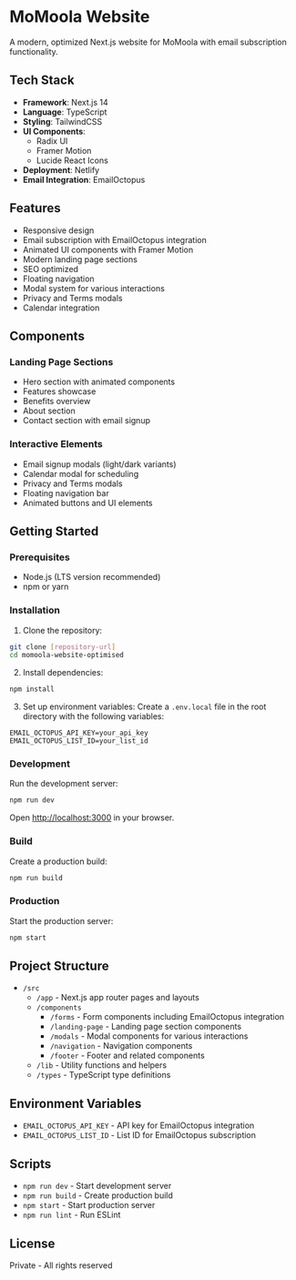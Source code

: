 # MoMoola Website

A modern, optimized Next.js website for MoMoola with email subscription functionality.

## Tech Stack

- **Framework**: Next.js 14
- **Language**: TypeScript
- **Styling**: TailwindCSS
- **UI Components**: 
	- Radix UI
	- Framer Motion
	- Lucide React Icons
- **Deployment**: Netlify
- **Email Integration**: EmailOctopus

## Features

- Responsive design
- Email subscription with EmailOctopus integration
- Animated UI components with Framer Motion
- Modern landing page sections
- SEO optimized
- Floating navigation
- Modal system for various interactions
- Privacy and Terms modals
- Calendar integration

## Components

### Landing Page Sections
- Hero section with animated components
- Features showcase
- Benefits overview
- About section
- Contact section with email signup

### Interactive Elements
- Email signup modals (light/dark variants)
- Calendar modal for scheduling
- Privacy and Terms modals
- Floating navigation bar
- Animated buttons and UI elements

## Getting Started

### Prerequisites

- Node.js (LTS version recommended)
- npm or yarn

### Installation

1. Clone the repository:
```bash
git clone [repository-url]
cd momoola-website-optimised
```

2. Install dependencies:
```bash
npm install
```

3. Set up environment variables:
Create a `.env.local` file in the root directory with the following variables:
```
EMAIL_OCTOPUS_API_KEY=your_api_key
EMAIL_OCTOPUS_LIST_ID=your_list_id
```

### Development

Run the development server:
```bash
npm run dev
```

Open [http://localhost:3000](http://localhost:3000) in your browser.

### Build

Create a production build:
```bash
npm run build
```

### Production

Start the production server:
```bash
npm start
```

## Project Structure

- `/src`
	- `/app` - Next.js app router pages and layouts
	- `/components`
		- `/forms` - Form components including EmailOctopus integration
		- `/landing-page` - Landing page section components
		- `/modals` - Modal components for various interactions
		- `/navigation` - Navigation components
		- `/footer` - Footer and related components
	- `/lib` - Utility functions and helpers
	- `/types` - TypeScript type definitions

## Environment Variables

- `EMAIL_OCTOPUS_API_KEY` - API key for EmailOctopus integration
- `EMAIL_OCTOPUS_LIST_ID` - List ID for EmailOctopus subscription

## Scripts

- `npm run dev` - Start development server
- `npm run build` - Create production build
- `npm start` - Start production server
- `npm run lint` - Run ESLint

## License

Private - All rights reserved